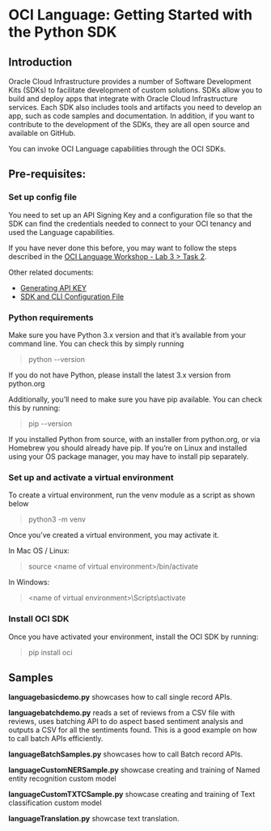 # OCI Language: Getting Started with the Python SDK

## Introduction

Oracle Cloud Infrastructure provides a number of Software Development Kits (SDKs) to facilitate development of custom solutions. SDKs allow you to build and deploy apps that integrate with Oracle Cloud Infrastructure services. Each SDK also includes tools and artifacts you need to develop an app, such as code samples and documentation. In addition, if you want to contribute to the development of the SDKs, they are all open source and available on GitHub.

You can invoke OCI Language capabilities through the OCI SDKs.

## Pre-requisites:

### Set up config file

You need to set up an API Signing Key and a configuration file so that the SDK can find  the credentials needed to connect to your OCI tenancy and used the Language capabilities.

If you have never done this before, you may want to follow the steps described in the [OCI Language Workshop - Lab 3 > Task 2](https://apexapps.oracle.com/pls/apex/dbpm/r/livelabs/workshop-attendee-2?p210_workshop_id=887&p210_type=3&session=106800683771485).

Other related documents:
* [Generating API KEY](https://docs.oracle.com/en-us/iaas/Content/API/Concepts/apisigningkey.htm)
* [SDK and CLI Configuration File](https://docs.oracle.com/en-us/iaas/Content/API/Concepts/sdkconfig.htm#SDK_and_CLI_Configuration_File)


### Python requirements

Make sure you have Python 3.x version and that it’s available from your command line. You can check this by simply running 

> python --version

If you do not have Python, please install the latest 3.x version from python.org

Additionally, you’ll need to make sure you have pip available. You can check this by running:

> pip --version

If you installed Python from source, with an installer from python.org, or via Homebrew you should already have pip. If you’re on Linux and installed using your OS package manager, you may have to install pip separately.

### Set up and activate a virtual environment 

To create a virtual environment, run the venv module as a script as shown below

> python3 -m venv <name of virtual environment>

Once you’ve created a virtual environment, you may activate it.

In Mac OS / Linux:

> source \<name of virtual environment>/bin/activate

In Windows:

> \<name of virtual environment>\Scripts\activate

### Install OCI SDK

Once you have activated your environment, install the OCI SDK by running:

> pip install oci


## Samples

**languagebasicdemo.py** showcases how to call single record APIs.

**languagebatchdemo.py** reads a set of reviews from a CSV file with reviews, uses batching API to do aspect based sentiment analysis and outputs a CSV for all the sentiments found. This is a good example on how to call batch APIs efficiently. 

**languageBatchSamples.py** showcases how to call Batch record APIs.

**languageCustomNERSample.py** showcase creating and training of Named entity recognition custom model

**languageCustomTXTCSample.py** showcase creating and training of Text classification custom model

**languageTranslation.py** showcase text translation.
